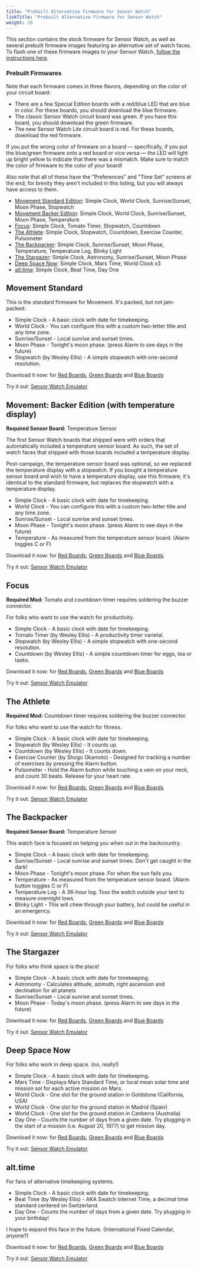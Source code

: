 ```yaml
---
title: "Prebuilt Alternative Firmware for Sensor Watch"
linkTitle: "Prebuilt Alternative Firmware for Sensor Watch"
weight: 20
---
```

This section contains the stock firmware for Sensor Watch, as well as several prebuilt firmware images featuring an alternative set of watch faces. To flash one of these firmware images to your Sensor Watch, [follow the instructions here](/docs/firmware/flashing/).

### Prebuilt Firmwares

Note that each firmware comes in three flavors, depending on the color of your circuit board: 

* There are a few Special Edition boards with a red/blue LED that are blue in color. For these boards, you should download the blue firmware.
* The classic Sensor Watch circuit board was green. If you have this board, you should download the green firmware.
* The new Sensor Watch Lite circuit board is red. For these boards, download the red firmware.

If you put the wrong color of firmware on a board — specifically, if you put the blue/green firmware onto a red board or vice versa — the LED will light up bright yellow to indicate that there was a mismatch. Make sure to match the color of firmware to the color of your board!

Also note that all of these have the "Preferences" and "Time Set" screens at the end; for brevity they aren't included in this listing, but you will always have access to them.

* [Movement Standard Edition](#movement-standard): Simple Clock, World Clock, Sunrise/Sunset, Moon Phase, Stopwatch
* [Movement Backer Edition](#movement-backer-edition-with-temperature-display): Simple Clock, World Clock, Sunrise/Sunset, Moon Phase, Temperature
* [Focus](#focus): Simple Clock, Tomato Timer, Stopwatch, Countdown
* [The Athlete](#the-athlete): Simple Clock, Stopwatch, Countdown, Exercise Counter, Pulsometer
* [The Backpacker](#the-backpacker): Simple Clock, Sunrise/Sunset, Moon Phase, Temperature, Temperature Log, Blinky Light
* [The Stargazer](#the-stargazer): Simple Clock, Astronomy, Sunrise/Sunset, Moon Phase
* [Deep Space Now](#deep-space-now): Simple Clock, Mars Time, World Clock x3
* [alt.time](#alttime): Simple Clock, Beat Time, Day One

Movement Standard
-----------------

This is the standard firmware for Movement. It's packed, but not jam-packed:

* Simple Clock - A basic clock with date for timekeeping.
* World Clock - You can configure this with a custom two-letter title and any time zone.
* Sunrise/Sunset - Local sunrise and sunset times.
* Moon Phase - Tonight's moon phase. (press Alarm to see days in the future)
* Stopwatch (by Wesley Ellis) - A simple stopwatch with one-second resolution.

Download it now: for [Red Boards](/docs/firmware/download/standard-red.uf2), [Green Boards](/docs/firmware/download/standard-green.uf2) and [Blue Boards](/docs/firmware/download/standard-blue.uf2)

Try it out: [Sensor Watch Emulator](/docs/firmware/simulate/standard/)

Movement: Backer Edition (with temperature display)
---------------------------------------------------

**Required Sensor Board:** Temperature Sensor

The first Sensor Watch boards that shipped were with orders that automatically included a temperature sensor board. As such, the set of watch faces that shipped with those boards included a temperature display.

Post-campaign, the temperature sensor board was optional, so we replaced the temperature display with a stopwatch. If you bought a temperature sensor board and wish to have a temperature display, use this firmware; it's identical to the standard firmware, but replaces the stopwatch with a temperature display.

* Simple Clock - A basic clock with date for timekeeping.
* World Clock - You can configure this with a custom two-letter title and any time zone.
* Sunrise/Sunset - Local sunrise and sunset times.
* Moon Phase - Tonight's moon phase. (press Alarm to see days in the future)
* Temperature - As measured from the temperature sensor board. (Alarm toggles C or F)

Download it now: for [Red Boards](/docs/firmware/download/backer-red.uf2), [Green Boards](/docs/firmware/download/backer-green.uf2) and [Blue Boards](/docs/firmware/download/backer-blue.uf2)

Try it out: [Sensor Watch Emulator](/docs/firmware/simulate/backer/)

Focus
-----

**Required Mod:** Tomato and countdown timer requires soldering the buzzer connector.

For folks who want to use the watch for productivity.

* Simple Clock - A basic clock with date for timekeeping.
* Tomato Timer (by Wesley Ellis) - A productivity timer varietal.
* Stopwatch (by Wesley Ellis) - A simple stopwatch with one-second resolution.
* Countdown (by Wesley Ellis) - A simple countdown timer for eggs, tea or tasks.

Download it now: for [Red Boards](/docs/firmware/download/focus-red.uf2), [Green Boards](/docs/firmware/download/focus-green.uf2) and [Blue Boards](/docs/firmware/download/focus-blue.uf2)

Try it out: [Sensor Watch Emulator](/docs/firmware/simulate/focus/)

The Athlete
-----------

**Required Mod:** Countdown timer requires soldering the buzzer connector.

For folks who want to use the watch for fitness.

* Simple Clock - A basic clock with date for timekeeping.
* Stopwatch (by Wesley Ellis) - It counts up.
* Countdown (by Wesley Ellis) - It counts down.
* Exercise Counter (by Shogo Okamoto) - Designed for tracking a number of exercises by pressing the Alarm button.
* Pulsometer - Hold the Alarm button while touching a vein on your neck, and count 30 beats. Release for your heart rate.

Download it now: for [Red Boards](/docs/firmware/download/the_athlete-red.uf2), [Green Boards](/docs/firmware/download/the_athlete-green.uf2) and [Blue Boards](/docs/firmware/download/the_athlete-blue.uf2)

Try it out: [Sensor Watch Emulator](/docs/firmware/simulate/the_athlete/)

The Backpacker
--------------

**Required Sensor Board:** Temperature Sensor

This watch face is focused on helping you when out in the backcountry.

* Simple Clock - A basic clock with date for timekeeping.
* Sunrise/Sunset - Local sunrise and sunset times. Don't get caught in the dark!
* Moon Phase - Tonight's moon phase. For when the sun fails you.
* Temperature - As measured from the temperature sensor board. (Alarm button toggles C or F)
* Temperature Log - A 36-hour log. Toss the watch outside your tent to measure overnight lows.
* Blinky Light - This will chew through your battery, but could be useful in an emergency.

Download it now: for [Red Boards](/docs/firmware/download/the_backpacker-red.uf2), [Green Boards](/docs/firmware/download/the_backpacker-green.uf2) and [Blue Boards](/docs/firmware/download/the_backpacker-blue.uf2)

Try it out: [Sensor Watch Emulator](/docs/firmware/simulate/the_backpacker/)

The Stargazer
-------------

For folks who think space is the place!

* Simple Clock - A basic clock with date for timekeeping.
* Astronomy - Calculates altitude, azimuth, right ascension and declination for all planets
* Sunrise/Sunset - Local sunrise and sunset times.
* Moon Phase - Today's moon phase. (press Alarm to see days in the future)

Download it now: for [Red Boards](/docs/firmware/download/the_stargazer-red.uf2), [Green Boards](/docs/firmware/download/the_stargazer-green.uf2) and [Blue Boards](/docs/firmware/download/the_stargazer-blue.uf2)

Try it out: [Sensor Watch Emulator](/docs/firmware/simulate/the_stargazer/)

Deep Space Now
--------------

For folks who work in deep space. (no, really!)

* Simple Clock - A basic clock with date for timekeeping.
* Mars Time - Displays Mars Standard Time, or local mean solar time and mission sol for each active mission on Mars.
* World Clock - One slot for the ground station in Goldstone (California, USA)
* World Clock - One slot for the ground station in Madrid (Spain)
* World Clock - One slot for the ground station in Canberra (Australia)
* Day One - Counts the number of days from a given date. Try plugging in the start of a mission (i.e. August 20, 1977) to get mission day.

Download it now: for [Red Boards](/docs/firmware/download/deep_space_now-red.uf2), [Green Boards](/docs/firmware/download/deep_space_now-green.uf2) and [Blue Boards](/docs/firmware/download/deep_space_now-blue.uf2)

Try it out: [Sensor Watch Emulator](/docs/firmware/simulate/deep_space_now/)

alt.time
--------

For fans of alternative timekeeping systems.

* Simple Clock - A basic clock with date for timekeeping.
* Beat Time (by Wesley Ellis) - AKA Swatch Internet Time, a decimal time standard centered on Switzerland.
* Day One - Counts the number of days from a given date. Try plugging in your birthday!

I hope to expand this face in the future. (International Fixed Calendar, anyone?)

Download it now: for [Red Boards](/docs/firmware/download/alt_time-red.uf2), [Green Boards](/docs/firmware/download/alt_time-green.uf2) and [Blue Boards](/docs/firmware/download/alt_time-blue.uf2)

Try it out: [Sensor Watch Emulator](/docs/firmware/simulate/alt_time/)
